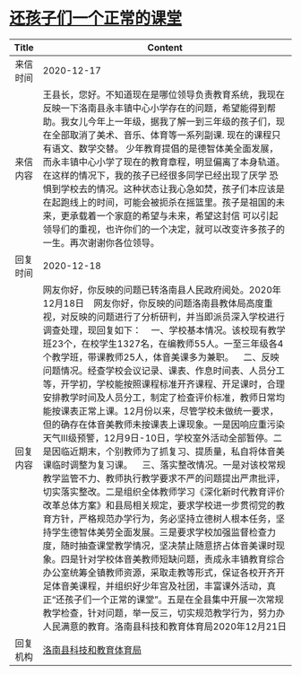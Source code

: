 # <a href="http://www.shangluo.gov.cn/zmhd/ldxxxx.jsp?urltype=leadermail.LeaderMailContentUrl&wbtreeid=1112&leadermailid=6711">还孩子们一个正常的课堂</a>
| Title |                                                                                                                                                                                                                                                                                                                                                                      Content                                                                                                                                                                                                                                                                                                                                                                       |
|:-----:|----------------------------------------------------------------------------------------------------------------------------------------------------------------------------------------------------------------------------------------------------------------------------------------------------------------------------------------------------------------------------------------------------------------------------------------------------------------------------------------------------------------------------------------------------------------------------------------------------------------------------------------------------------------------------------------------------------------------------------------------------|
| 来信时间  | 2020-12-17                                                                                                                                                                                                                                                                                                                                                                                                                                                                                                                                                                                                                                                                                                                                         |
| 来信内容  | 王县长，您好。不知道现在是哪位领导负责教育系统，我现在反映一下洛南县永丰镇中心小学存在的问题，希望能得到帮助。我女儿今年上一年级，据我了解一到三年级的孩子们，现在全部取消了美术、音乐、体育等一系列副课. 现在的课程只有语文、数学交替。 少年教育提倡的是德智体美全面发展，而永丰镇中心小学了现在的教育章程，明显偏离了本身轨道。在这样的情况下，我的孩子已经很多同学已经出现了厌学 恐惧到学校去的情况。这种状态让我心急如焚，孩子们本应该是在起跑线上的时间，可能会被扼杀在摇篮里。孩子是祖国的未来，更承载着一个家庭的希望与未来，希望这封信 可以引起领导们的重视，也许你们的一个决定，就可以改变许多孩子的一生。再次谢谢你各位领导。                                                                                                                                                                                                                                                                                                                                                                                                                             |
| 回复时间  | 2020-12-18                                                                                                                                                                                                                                                                                                                                                                                                                                                                                                                                                                                                                                                                                                                                         |
| 回复内容  | 网友你好，你反映的问题已转洛南县人民政府阅处。2020年12月18日    网友你好，你反映的问题洛南县教体局高度重视，对反映的问题进行了分析研判，并当即派员深入学校进行调查处理，现回复如下：    一、学校基本情况。该校现有教学班23个，在校学生1327名，在编教师55人。一至三年级各4个教学班，带课教师25人，体音美课多为兼职。    二、反映问题情况。经查学校会议记录、课表、作息时间表、人员分工等，开学初，学校能按照课程标准开齐课程、开足课时，合理安排教学时间及人员分工，制定了检查评价标准，教师日常均能按课表正常上课。12月份以来，尽管学校未做统一要求，但的确存在体音美教师未按课表上课现象。一是因响应重污染天气Ⅲ级预警，12月9日-10日，学校室外活动全部暂停。二是因临近期末，个别教师为了抓复习、提质量，私自将体音美课临时调整为复习课。    三、落实整改情况。一是对该校常规教学监管不力、教师执行教学要求不严的问题提出严肃批评，切实落实整改。二是组织全体教师学习《深化新时代教育评价改革总体方案》和县局相关规定，要求学校进一步贯彻党的教育方针，严格规范办学行为，务必坚持立德树人根本任务，坚持学生德智体美劳全面发展。三是要求学校加强监督检查力度，随时抽查课堂教学情况，坚决禁止随意挤占体音美课时现象。四是针对学校体音美教师短缺问题，责成永丰镇教育综合办公室统筹全镇教师资源，采取走教等形式，保证各校开齐开足体音美课程，并组织好少年宫及社团，丰富课外活动，真正“还孩子们一个正常的课堂”。五是在全县集中开展一次常规教学检查，针对问题，举一反三，切实规范教学行为，努力办人民满意的教育。洛南县科技和教育体育局2020年12月21日 |
| 回复机构  | <a href="../../categories/agencies/洛南县科技和教育体育局.md">洛南县科技和教育体育局</a>                                                                                                                                                                                                                                                                                                                                                                                                                                                                                                                                                                                                                                                                                   |